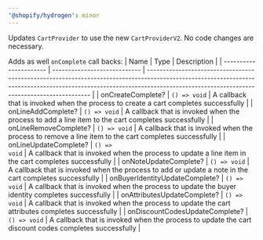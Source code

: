 ```yaml
---
'@shopify/hydrogen': minor
---
```


Updates `CartProvider` to use the new `CartProviderV2`. No code changes are necessary.

Adds as well `onComplete` call backs:
| Name | Type | Description |
| ---------------------- | ---------------------------- | ------------------------------------------------------------------------------------------------------------------------------------------------------------------------------------------------------------------------ |
| onCreateComplete? | <code>() => void</code> | A callback that is invoked when the process to create a cart completes successfully |
| onLineAddComplete? | <code>() => void</code> | A callback that is invoked when the process to add a line item to the cart completes successfully |
| onLineRemoveComplete? | <code>() => void</code> | A callback that is invoked when the process to remove a line item to the cart completes successfully |
| onLineUpdateComplete? | <code>() => void</code> | A callback that is invoked when the process to update a line item in the cart completes successfully |
| onNoteUpdateComplete? | <code>() => void</code> | A callback that is invoked when the process to add or update a note in the cart completes successfully |
| onBuyerIdentityUpdateComplete? | <code>() => void</code> | A callback that is invoked when the process to update the buyer identity completes successfully |
| onAttributesUpdateComplete? | <code>() => void</code> | A callback that is invoked when the process to update the cart attributes completes successfully |
| onDiscountCodesUpdateComplete? | <code>() => void</code> | A callback that is invoked when the process to update the cart discount codes completes successfully |
